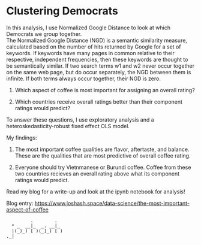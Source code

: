 # Clustering Democrats

In this analysis, I use Normalized Google Distance to look at which Democrats we group together.  
The Normalized Google Distance (NGD) is a semantic similarity measure, calculated based on the number of hits returned by Google for a set of keywords. 
If keywords have many pages in common relative to their respective, independent frequencies, then these keywords are thought to be semantically similar. 
If two search terms w1 and w2 never occur together on the same web page, but do occur separately, the NGD between them is infinite. 
If both terms always occur together, their NGD is zero.

1. Which aspect of coffee is most important for assigning an overall rating?

2. Which countries receive overall ratings better than their component ratings would predict?

To answer these questions, I use exploratory analysis and a heteroskedasticity-robust fixed effect OLS model. 

My findings: 

1. The most important coffee qualities are flavor, aftertaste, and balance. These are the qualities that are most predictive of overall coffee rating.

2. Everyone should try Vietnmanese or Burundi coffee. Coffee from these two countries recieves an overall rating above what its component ratings would predict.


Read my blog for a write-up and look at the ipynb notebook for analysis! 

Blog entry: https://www.joshash.space/data-science/the-most-important-aspect-of-coffee


```
         .        .  
  * _  __|_  _. __|_ 
  |(_)_) [ )(_]_) [ )
._|

```

